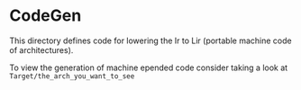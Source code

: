 # CodeGen

This directory defines code for lowering the Ir to Lir (portable machine code of architectures).

To view the generation of machine epended code consider taking a look at `Target/the_arch_you_want_to_see`